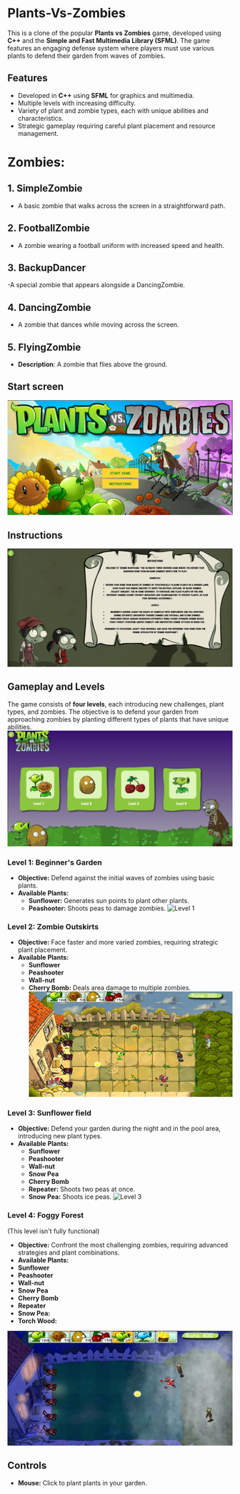 # Plants-Vs-Zombies

This is a clone of the popular **Plants vs Zombies** game, developed using **C++** and the **Simple and Fast Multimedia Library (SFML)**. The game features an engaging defense system where players must use various plants to defend their garden from waves of zombies.

## Features

- Developed in **C++** using **SFML** for graphics and multimedia.
- Multiple levels with increasing difficulty.
- Variety of plant and zombie types, each with unique abilities and characteristics.
- Strategic gameplay requiring careful plant placement and resource management.

# Zombies:

## 1. SimpleZombie
   - A basic zombie that walks across the screen in a straightforward path.
## 2. FootballZombie
   - A zombie wearing a football uniform with increased speed and health.
## 3. BackupDancer
   -A special zombie that appears alongside a DancingZombie.
## 4. DancingZombie
   - A zombie that dances while moving across the screen.
## 5. FlyingZombie
   - **Description**: A zombie that flies above the ground.

## Start screen
![Start](./Screenshots/PVZ.png)

## Instructions
![Instructions](./Screenshots/instructions.png)

## Gameplay and Levels

The game consists of **four levels**, each introducing new challenges, plant types, and zombies. The objective is to defend your garden from approaching zombies by planting different types of plants that have unique abilities.
![Levels](./Screenshots/levels.png)

### Level 1: Beginner's Garden

- **Objective:** Defend against the initial waves of zombies using basic plants.
- **Available Plants:**
  - **Sunflower:** Generates sun points to plant other plants.
  - **Peashooter:** Shoots peas to damage zombies.
![Level 1](./Screenshots/l1.png)

### Level 2: Zombie Outskirts

- **Objective:** Face faster and more varied zombies, requiring strategic plant placement.
- **Available Plants:**
  - **Sunflower**
  - **Peashooter**
  - **Wall-nut**
  - **Cherry Bomb:** Deals area damage to multiple zombies.
  ![Level 2](./Screenshots/l2.png)

### Level 3: Sunflower field

- **Objective:** Defend your garden during the night and in the pool area, introducing new plant types.
- **Available Plants:**
  - **Sunflower**
  - **Peashooter**
  - **Wall-nut**
  - **Snow Pea**
  - **Cherry Bomb**
  - **Repeater:** Shoots two peas at once.
  - **Snow Pea:** Shoots ice peas.
![Level 3](./Screenshots/l3.png)

### Level 4: Foggy Forest
(This level isn't fully functional)

- **Objective:** Confront the most challenging zombies, requiring advanced strategies and plant combinations.
- **Available Plants:**
 - **Sunflower**
  - **Peashooter**
  - **Wall-nut**
  - **Snow Pea**
  - **Cherry Bomb**
  - **Repeater**
  - **Snow Pea:**
  - **Torch Wood:**

![Level 4](./Screenshots/l4.png)

## Controls

- **Mouse:** Click to plant plants in your garden.

